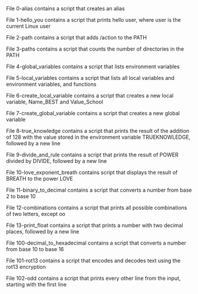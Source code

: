 File 0-alias contains a script that creates an alias

File 1-hello_you contains a script that prints hello user, where user is the current Linux user

File 2-path contains a script that adds /action to the PATH

File 3-paths contains a script that counts the number of directories in the PATH

File 4-global_variables contains a script that lists environment variables

File 5-local_variables contains a script that lists all local variables and environment variables, and functions

File 6-create_local_variable contains a script that creates a new local variable, Name_BEST and Value_School

File 7-create_global_variable contains a script that creates a new global variable

File 8-true_knowledge contains a script that prints the result of the addition of 128 with the value stored in the environment variable TRUEKNOWLEDGE, followed by a new line

File 9-divide_and_rule contains a script that prints the result of POWER divided by DIVIDE, followed by a new line

File 10-love_exponent_breath contains script that displays the result of BREATH to the power LOVE

File 11-binary_to_decimal contains a script that converts a number from base 2 to base 10

File 12-combinations contains a script that prints all possible combinations of two letters, except oo

File 13-print_float contains a script that prints a number with two decimal places, followed by a new line

File 100-decimal_to_hexadecimal contains a script that converts a number from base 10 to base 16

File 101-rot13 contains a script that encodes and decodes text using the rot13 encryption

File 102-odd contains a script that prints every other line from the input, starting with the first line


